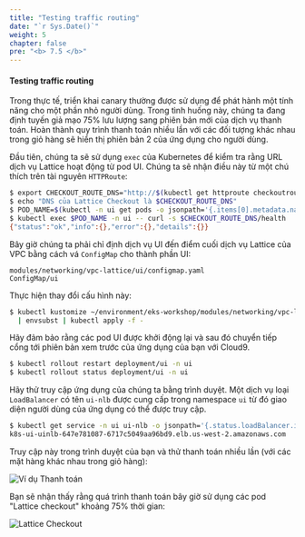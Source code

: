 ```yaml
---
title: "Testing traffic routing"
date: "`r Sys.Date()`"
weight: 5
chapter: false
pre: "<b> 7.5 </b>"
---
```


#### Testing traffic routing

Trong thực tế, triển khai canary thường được sử dụng để phát hành một tính năng cho một phần nhỏ người dùng. Trong tình huống này, chúng ta đang định tuyến giả mạo 75% lưu lượng sang phiên bản mới của dịch vụ thanh toán. Hoàn thành quy trình thanh toán nhiều lần với các đối tượng khác nhau trong giỏ hàng sẽ hiển thị phiên bản 2 của ứng dụng cho người dùng.

Đầu tiên, chúng ta sẽ sử dụng `exec` của Kubernetes để kiểm tra rằng URL dịch vụ Lattice hoạt động từ pod UI. Chúng ta sẽ nhận điều này từ một chú thích trên tài nguyên `HTTPRoute`:

```bash
$ export CHECKOUT_ROUTE_DNS="http://$(kubectl get httproute checkoutroute -n checkout -o json | jq -r '.metadata.annotations["application-networking.k8s.aws/lattice-assigned-domain-name"]')"
$ echo "DNS của Lattice Checkout là $CHECKOUT_ROUTE_DNS"
$ POD_NAME=$(kubectl -n ui get pods -o jsonpath='{.items[0].metadata.name}')
$ kubectl exec $POD_NAME -n ui -- curl -s $CHECKOUT_ROUTE_DNS/health
{"status":"ok","info":{},"error":{},"details":{}}
```

Bây giờ chúng ta phải chỉ định dịch vụ UI đến điểm cuối dịch vụ Lattice của VPC bằng cách vá `ConfigMap` cho thành phần UI:

```kustomization
modules/networking/vpc-lattice/ui/configmap.yaml
ConfigMap/ui
```

Thực hiện thay đổi cấu hình này:

```bash
$ kubectl kustomize ~/environment/eks-workshop/modules/networking/vpc-lattice/ui/ \
  | envsubst | kubectl apply -f -
```

Hãy đảm bảo rằng các pod UI được khởi động lại và sau đó chuyển tiếp cổng tới phiên bản xem trước của ứng dụng của bạn với Cloud9.

```bash
$ kubectl rollout restart deployment/ui -n ui
$ kubectl rollout status deployment/ui -n ui
```

Hãy thử truy cập ứng dụng của chúng ta bằng trình duyệt. Một dịch vụ loại `LoadBalancer` có tên `ui-nlb` được cung cấp trong namespace `ui` từ đó giao diện người dùng của ứng dụng có thể được truy cập.

```bash
$ kubectl get service -n ui ui-nlb -o jsonpath='{.status.loadBalancer.ingress[*].hostname}{"\n"}'
k8s-ui-uinlb-647e781087-6717c5049aa96bd9.elb.us-west-2.amazonaws.com
```

Truy cập này trong trình duyệt của bạn và thử thanh toán nhiều lần (với các mặt hàng khác nhau trong giỏ hàng):

![Ví dụ Thanh toán](assets/examplecheckout.png)

Bạn sẽ nhận thấy rằng quá trình thanh toán bây giờ sử dụng các pod "Lattice checkout" khoảng 75% thời gian:

![Lattice Checkout](assets/latticecheckout.png)